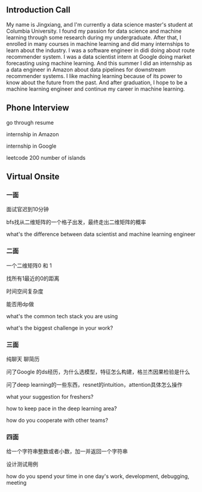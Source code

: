 ## Introduction Call

My name is Jingxiang, and I'm currently a data science master's student at Columbia University. I found my passion for data science and machine learning through some research during my undergraduate. After that, I enrolled in many courses in machine learning and did many internships to learn about the industry. I was a software engineer in didi doing about route recommender system. I was a data scientist intern at Google doing market forecasting using machine learning. And this summer I did an internship as a data engineer in Amazon about data pipelines for downstream recommender systems. I like maching learning because of its power to know about the future from the past. And after graduation, I hope to be a machine learning engineer and continue my career in machine learning.

## Phone Interview

go through resume

internship in Amazon

internship in Google

leetcode 200 number of islands

## Virtual Onsite

### 一面

面试官迟到10分钟

bfs找从二维矩阵的一个格子出发，最终走出二维矩阵的概率

what's the difference between data scientist and machine learning engineer

### 二面

一个二维矩阵0 和 1

找所有1最近的0的距离

时间空间复杂度

能否用dp做

what's the common tech stack you are using

what's the biggest challenge in your work?

### 三面

纯聊天 聊简历

问了Google 的ds经历，为什么选模型，特征怎么构建，格兰杰因果检验是什么

问了deep learning的一些东西，resnet的intuition，attention具体怎么操作

what your suggestion for freshers?

how to keep pace in the deep learning area?

how do you cooperate with other teams?

### 四面

给一个字符串整数或者小数，加一并返回一个字符串

设计测试用例

how do you spend your time in one day's work, development, debugging, meeting

